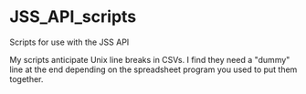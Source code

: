# JSS_API_scripts
Scripts for use with the JSS API

My scripts anticipate Unix line breaks in CSVs. I find they need a "dummy" line at the end depending on the spreadsheet program you used to put them together.
